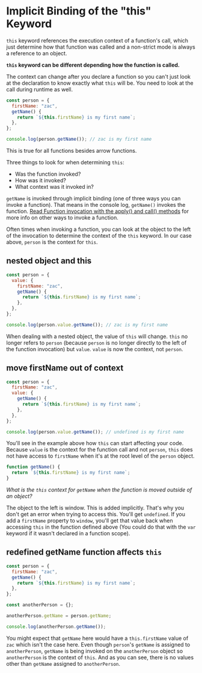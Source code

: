 # Implicit Binding of the "this" Keyword

`this` keyword references the execution context of a function's call, which just determine how that function was called and a non-strict mode is always a reference to an object.

**`this` keyword can be different depending how the function is called.**

The context can change after you declare a function so you can't just look at the declaration to know exactly what `this` will be. You need to look at the call during runtime as well.

```js
const person = {
  firstName: "zac",
  getName() {
    return `${this.firstName} is my first name`;
  },
};

console.log(person.getName()); // zac is my first name
```

This is true for all functions besides arrow functions.

Three things to look for when determining `this`:

- Was the function invoked?
- How was it invoked?
- What context was it invoked in?

`getName` is invoked through implicit binding (one of three ways you can invoke a function). That means in the console log, `getName()` invokes the function. [Read Function invocation with the apply() and call() methods](https://dev.to/cesareferrari/function-invocation-with-the-apply-and-call-methods-2o8p) for more info on other ways to invoke a function.

Often times when invoking a function, you can look at the object to the left of the invocation to determine the context of the `this` keyword. In our case above, `person` is the context for `this`.

## nested object and this

```js
const person = {
  value: {
    firstName: "zac",
    getName() {
      return `${this.firstName} is my first name`;
    },
  },
};

console.log(person.value.getName()); // zac is my first name
```

When dealing with a nested object, the value of `this` will change. `this` no longer refers to `person` (because `person` is no longer directly to the left of the function invocation) but `value`. `value` is now the context, not `person`.

## move firstName out of context

```js
const person = {
  firstName: "zac",
  value: {
    getName() {
      return `${this.firstName} is my first name`;
    },
  },
};

console.log(person.value.getName()); // undefined is my first name
```

You'll see in the example above how `this` can start affecting your code. Because `value` is the context for the function call and not `person`, `this` does not have access to `firstName` when it's at the root level of the `person` object.

```js
function getName() {
  return `${this.firstName} is my first name`;
}
```

_What is the `this` context for `getName` when the function is moved outside of an object?_

The object to the left is window. This is added implicitly. That's why you don't get an error when trying to access this. You'll get `undefined`. If you add a `firstName` property to `window`, you'll get that value back when accessing `this` in the function defined above (You could do that with the `var` keyword if it wasn't declared in a function scope).

## redefined getName function affects `this`

```js
const person = {
  firstName: "zac",
  getName() {
    return `${this.firstName} is my first name`;
  },
};

const anotherPerson = {};

anotherPerson.getName = person.getName;

console.log(anotherPerson.getName());
```

You might expect that `getName` here would have a `this.firstName` value of `zac` which isn't the case here.
Even though `person`'s `getName` is assigned to `anotherPerson`, `getName` is being invoked on the `anotherPerson` object so `anotherPerson` is the context of `this`. And as you can see, there is no values other than `getName` assigned to `anotherPerson`.
